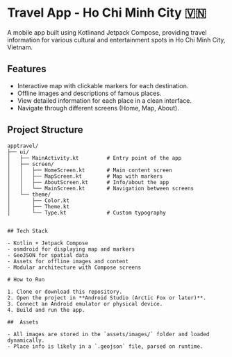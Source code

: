 # Travel App - Ho Chi Minh City 🇻🇳

A mobile app built using Kotlinand Jetpack Compose, providing travel information for various cultural and entertainment spots in Ho Chi Minh City, Vietnam.

## Features

- Interactive map with clickable markers for each destination.
- Offline images and descriptions of famous places.
- View detailed information for each place in a clean interface.
- Navigate through different screens (Home, Map, About).

## Project Structure

```
apptravel/
├── ui/
│   ├── MainActivity.kt         # Entry point of the app
│   ├── screen/
│   │   ├── HomeScreen.kt       # Main content screen
│   │   ├── MapScreen.kt        # Map with markers
│   │   ├── AboutScreen.kt      # Info/about the app
│   │   └── MainScreen.kt       # Navigation between screens
│   └── theme/
│       ├── Color.kt
│       ├── Theme.kt
│       └── Type.kt             # Custom typography


## Tech Stack

- Kotlin + Jetpack Compose
- osmdroid for displaying map and markers
- GeoJSON for spatial data
- Assets for offline images and content
- Modular architecture with Compose screens

# How to Run

1. Clone or download this repository.
2. Open the project in **Android Studio (Arctic Fox or later)**.
3. Connect an Android emulator or physical device.
4. Build and run the app.

##  Assets

- All images are stored in the `assets/images/` folder and loaded dynamically.
- Place info is likely in a `.geojson` file, parsed on runtime.



